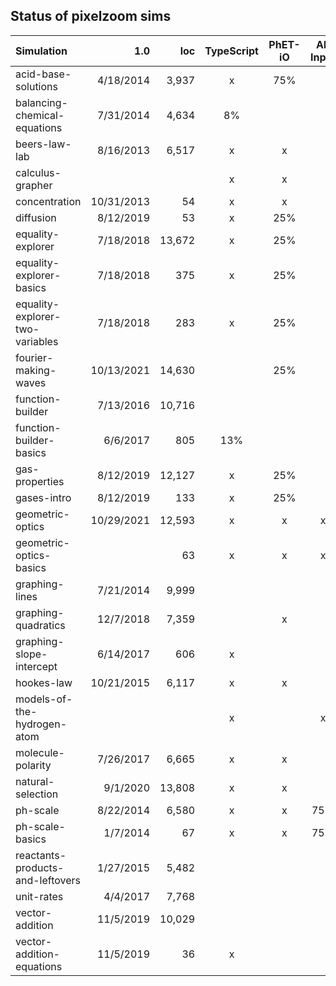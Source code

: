 ## Status of pixelzoom sims 

| Simulation                       |        1.0 |    loc | TypeScript | PhET-iO  | Alt Input  | UI Sound  | Dynamic Locale | Preferences | Color Profile |
|:---------------------------------|-----------:|-------:|:----------:|:--------:|:-----------:|:---------:|:--------------:|:---:|:---:|
| acid-base-solutions              |  4/18/2014 |  3,937 |          x |   75%    |             |           |       x        | | |
| balancing-chemical-equations     |  7/31/2014 |  4,634 |         8% |          |             |           |       x        | | |
| beers-law-lab                    |  8/16/2013 |  6,517 |          x |    x     |             |           |       x        | x | |
| calculus-grapher                 |            |        |          x |    x     |             |           |       x        | x | |
| concentration                    | 10/31/2013 |     54 |          x |    x     |             |           |       x        | x | |
| diffusion                        |  8/12/2019 |     53 |          x |   25%    |             |           |       x        | x | x |
| equality-explorer                |  7/18/2018 | 13,672 |          x |   25%    |             |           |       x        | x | |
| equality-explorer-basics         |  7/18/2018 |    375 |          x |   25%    |             |           |       x        | x | |
| equality-explorer-two-variables  |  7/18/2018 |    283 |          x |   25%    |             |           |       x        | x | |
| fourier-making-waves             | 10/13/2021 | 14,630 |            |   25%    |             |           |      80%       | | x |
| function-builder                 |  7/13/2016 | 10,716 |            |          |             |           |      80%       | | |
| function-builder-basics          |   6/6/2017 |    805 |        13% |          |             |           |       x        | | |
| gas-properties                   |  8/12/2019 | 12,127 |          x |   25%    |             |           |       x        | x | x |
| gases-intro                      |  8/12/2019 |    133 |          x |   25%    |             |           |       x        | x | x |
| geometric-optics                 | 10/29/2021 | 12,593 |          x |    x     |      x      |     x     |       x        | x | x |
| geometric-optics-basics          |            |     63 |          x |    x     |      x      |     x     |       x        | x | x |
| graphing-lines                   |  7/21/2014 |  9,999 |            |          |             |           |                | | |
| graphing-quadratics              |  12/7/2018 |  7,359 |            |    x     |             |           |                | | |
| graphing-slope-intercept         |  6/14/2017 |    606 |          x |          |             |           |       x        | | |
| hookes-law                       | 10/21/2015 |  6,117 |          x |    x     |             |           |      25%       | | |
| models-of-the-hydrogen-atom      |            |        |          x |          |      x      |     x     |       x        | x | x |
| molecule-polarity                |  7/26/2017 |  6,665 |          x |    x     |             |           |       x        | x | |
| natural-selection                |   9/1/2020 | 13,808 |          x |    x     |             |           |       x        | | |
| ph-scale                         |  8/22/2014 |  6,580 |          x |    x     |     75%     | disabled  |       x        | x | |
| ph-scale-basics                  |   1/7/2014 |     67 |          x |    x     |     75%     | disabled  |       x        | x | |
| reactants-products-and-leftovers |  1/27/2015 |  5,482 |            |          |             |           |       x        | | |
| unit-rates                       |   4/4/2017 |  7,768 |            |          |             |           |       5%       | | |
| vector-addition                  |  11/5/2019 | 10,029 |            |          |             |           |                | | |
| vector-addition-equations        |  11/5/2019 |     36 |          x |          |             |           |       x        | | |
